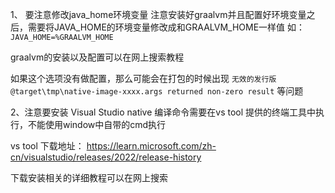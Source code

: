 1、 要注意修改java_home环境变量
注意安装好graalvm并且配置好环境变量之后，需要将JAVA_HOME的环境变量修改成和GRAALVM_HOME一样值
如：
```JAVA_HOME=%GRAALVM_HOME```

graalvm的安装以及配置可以在网上搜索教程

如果这个选项没有做配置，那么可能会在打包的时候出现 `无效的发行版`  `@target\tmp\native-image-xxxx.args returned non-zero result` 等问题

2、注意要安装 Visual Studio
native 编译命令需要在vs tool 提供的终端工具中执行，不能使用window中自带的cmd执行 

vs tool 下载地址：
https://learn.microsoft.com/zh-cn/visualstudio/releases/2022/release-history

下载安装相关的详细教程可以在网上搜索